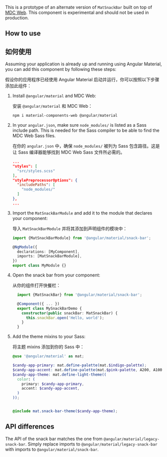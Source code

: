 This is a prototype of an alternate version of `MatSnackBar` built on top of
[MDC Web](https://github.com/material-components/material-components-web). This component is experimental and should not be used in production.

## How to use

## 如何使用

Assuming your application is already up and running using Angular Material, you can add this component by following these steps:

假设你的应用程序已经使用 Angular Material 启动并运行，你可以按照以下步骤添加此组件：

1. Install `@angular/material` and MDC Web:

   安装 `@angular/material` 和 MDC Web：

   ```bash
   npm i material-components-web @angular/material
   ```

2. In your `angular.json`, make sure `node_modules/` is listed as a Sass include path. This is
   needed for the Sass compiler to be able to find the MDC Web Sass files.

   在你的 `angular.json` 中，确保 `node_modules/` 被列为 Sass 包含路径。这是让 Sass 编译器能够找到 MDC Web Sass 文件所必需的。

   ```json
   ...
   "styles": [
     "src/styles.scss"
   ],
   "stylePreprocessorOptions": {
     "includePaths": [
       "node_modules/"
     ]
   },
   ...
   ```

3. Import the `MatSnackBarModule` and add it to the module that declares your component:

   导入 `MatSnackBarModule` 并将其添加到声明组件的模块中：

   ```ts
   import {MatSnackBarModule} from '@angular/material/snack-bar';

   @NgModule({
     declarations: [MyComponent],
     imports: [MatSnackBarModule],
   })
   export class MyModule {}
   ```

4. Open the snack bar from your component:

   从你的组件打开快餐栏：

   ```ts
     import {MatSnackBar} from '@angular/material/snack-bar';

     @Component({ ... })
     export class MySnackBarDemo {
       constructor(public snackBar: MatSnackBar) {
         this.snackBar.open('Hello, world');
       }
     }
   ```

5. Add the theme mixins to your Sass:

   将主题 mixins 添加到你的 Sass 中：

   ```scss
   @use '@angular/material' as mat;

   $candy-app-primary: mat.define-palette(mat.$indigo-palette);
   $candy-app-accent: mat.define-palette(mat.$pink-palette, A200, A100, A400);
   $candy-app-theme: mat.define-light-theme((
     color: (
       primary: $candy-app-primary,
       accent: $candy-app-accent,
     )
   ));


   @include mat.snack-bar-theme($candy-app-theme);
   ```

## API differences

The API of the snack bar matches the one from `@angular/material/legacy-snack-bar`. Simply replace imports to
`@angular/material/legacy-snack-bar` with imports to `@angular/material/snack-bar`.
